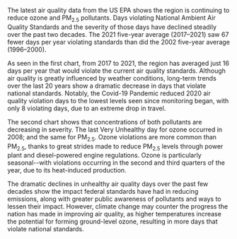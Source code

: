 The latest air quality data from the US EPA shows the region is continuing to reduce ozone and PM<sub>2.5</sub> pollutants. Days violating National Ambient Air Quality Standards and the severity of those days have declined steadily over the past two decades. The 2021 five-year average (2017–2021) saw 67 fewer days per year violating standards than did the 2002 five-year average (1996–2000).

As seen in the first chart, from 2017 to 2021, the region has averaged just 16 days per year that would violate the current air quality standards. Although air quality is greatly influenced by weather conditions, long-term trends over the last 20 years show a dramatic decrease in days that violate national standards. Notably, the Covid-19 Pandemic reduced 2020 air quality violation days to the lowest levels seen since monitoring began, with only 8 violating days, due to an extreme drop in travel. 

The second chart shows that concentrations of both pollutants are decreasing in severity. The last Very Unhealthy day for ozone occurred in 2008; and the same for PM<sub>2.5</sub>. Ozone violations are more common than PM<sub>2.5</sub>, thanks to great strides made to reduce PM<sub>2.5</sub> levels through power plant and diesel-powered engine regulations. Ozone is particularly seasonal--with violations occurring in the second and third quarters of the year, due to its heat-induced production.

The dramatic declines in unhealthy air quality days over the past few decades show the impact federal standards have had in reducing emissions, along with greater public awareness of pollutants and ways to lessen their impact. However, climate change may counter the progress the nation has made in improving air quality, as higher temperatures increase the potential for forming ground-level ozone, resulting in more days that violate national standards.